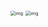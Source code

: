 <img src="https://wkretype.bdimg.com/retype/zoom/2e4879bdf8c75fbfc77db2a2?pn=8&amp;o=jpg_6&amp;md5sum=edc94f4e797dc52582d6f16045252d03&amp;sign=a439d7a7bb&amp;png=169147-175844&amp;jpg=1572228-1867136" alt="img" style="zoom:50%;" />

<img src="https://wkretype.bdimg.com/retype/zoom/2e4879bdf8c75fbfc77db2a2?pn=9&amp;o=jpg_6&amp;md5sum=edc94f4e797dc52582d6f16045252d03&amp;sign=a439d7a7bb&amp;png=175845-186960&amp;jpg=1867137-2117281" alt="img" style="zoom:50%;" />
